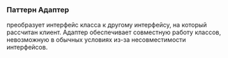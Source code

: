### Паттерн Адаптер
преобразует интерфейс класса к другому интерфейсу, на который рассчитан клиент. 
Адаптер обеспечивает совместную работу классов, невозможную в обычных условиях из-за 
несовместимости интерфейсов.
